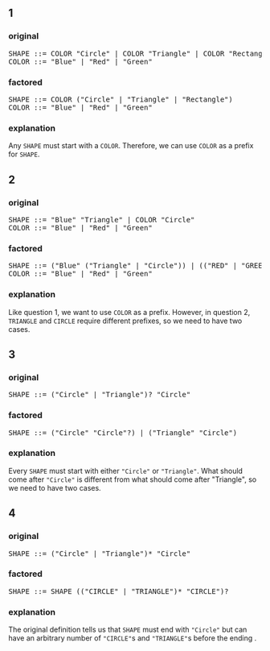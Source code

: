 ## 1
### original
<pre>
SHAPE ::= COLOR "Circle" | COLOR "Triangle" | COLOR "Rectangle"
COLOR ::= "Blue" | "Red" | "Green"
</pre>

### factored
<pre>
SHAPE ::= COLOR ("Circle" | "Triangle" | "Rectangle")
COLOR ::= "Blue" | "Red" | "Green"
</pre>

### explanation
Any `SHAPE` must start with a `COLOR`. Therefore, we can use `COLOR` as a prefix for `SHAPE`.

## 2
### original
<pre>
SHAPE ::= "Blue" "Triangle" | COLOR "Circle"
COLOR ::= "Blue" | "Red" | "Green"
</pre>

### factored
<pre>
SHAPE ::= ("Blue" ("Triangle" | "Circle")) | (("RED" | "GREEN") "Circle")
COLOR ::= "Blue" | "Red" | "Green"
</pre>

### explanation
Like question 1, we want to use `COLOR` as a prefix. However, in question 2, `TRIANGLE` and `CIRCLE` require different prefixes, so we need to have two cases.

## 3
### original
<pre>
SHAPE ::= ("Circle" | "Triangle")? "Circle"
</pre>

### factored
<pre>
SHAPE ::= ("Circle" "Circle"?) | ("Triangle" "Circle")
</pre>

### explanation
Every `SHAPE` must start with either `"Circle"` or `"Triangle"`. What should come after `"Circle"` is different from what should come after "Triangle", so we need to have two cases.

## 4
### original
<pre>
SHAPE ::= ("Circle" | "Triangle")* "Circle"
</pre>

### factored
<pre>
SHAPE ::= SHAPE (("CIRCLE" | "TRIANGLE")* "CIRCLE")?
</pre>

### explanation
The original definition tells us that `SHAPE` must end with `"Circle"` but can have an arbitrary number of `"CIRCLE"`s and `"TRIANGLE"`s before the ending .
